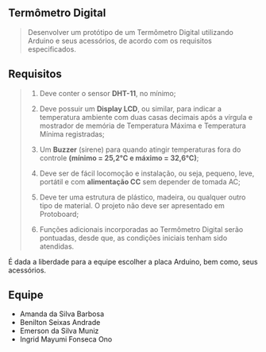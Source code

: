 ## Termômetro Digital

> Desenvolver um protótipo de um Termômetro Digital utilizando Arduino e seus acessórios, de acordo com os requisitos especificados.


## Requisitos

>  1.  Deve conter o sensor **DHT-11**, no mínimo;
> 
>  2.  Deve possuir um **Display LCD**, ou similar, para indicar a temperatura ambiente com duas casas decimais após a vírgula e mostrador de memória de Temperatura Máxima e Temperatura Mínima registradas;
>
> 3. Um **Buzzer** (sirene) para quando atingir temperaturas fora do  controle **(mínimo = 25,2°C e máximo = 32,6°C)**;
>
> 4. Deve ser de fácil locomoção e instalação, ou seja, pequeno, leve, portátil e com **alimentação CC** sem depender de tomada AC;
>
> 5. Deve ter uma estrutura de plástico, madeira, ou qualquer outro tipo de material. O projeto não deve ser apresentado em Protoboard;
>
> 6. Funções adicionais incorporadas ao Termômetro Digital serão pontuadas, desde que, as condições iniciais tenham sido atendidas.  
>
É dada a liberdade para a equipe escolher a placa Arduino, bem como, seus acessórios.


## Equipe


 - Amanda da Silva Barbosa 
 - Benilton Seixas Andrade 
 - Emerson da Silva Muniz
 - Ingrid Mayumi Fonseca Ono
